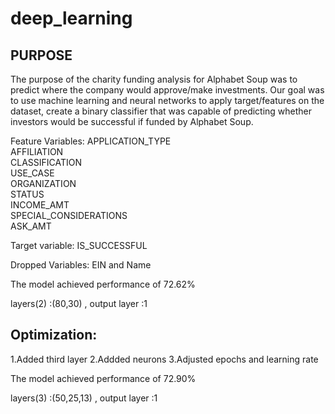 # deep_learning

## PURPOSE
The purpose of the charity funding analysis for Alphabet Soup was to predict where the company would approve/make investments. Our goal was to use machine learning and neural networks to apply target/features on the dataset, create a binary classifier that was capable of predicting whether investors would be successful if funded by Alphabet Soup. 

Feature Variables:
APPLICATION_TYPE            
AFFILIATION                  
CLASSIFICATION              
USE_CASE                    
ORGANIZATION                 
STATUS                       
INCOME_AMT                   
SPECIAL_CONSIDERATIONS       
ASK_AMT                   

Target variable:
IS_SUCCESSFUL

Dropped Variables:
EIN and Name

The model achieved performance of 72.62%

layers(2) :(80,30) , output layer :1

       
                                                                 



## Optimization:
1.Added third layer 
2.Addded neurons
3.Adjusted epochs and learning rate

The model achieved performance of 72.90%

layers(3) :(50,25,13) , output layer :1


